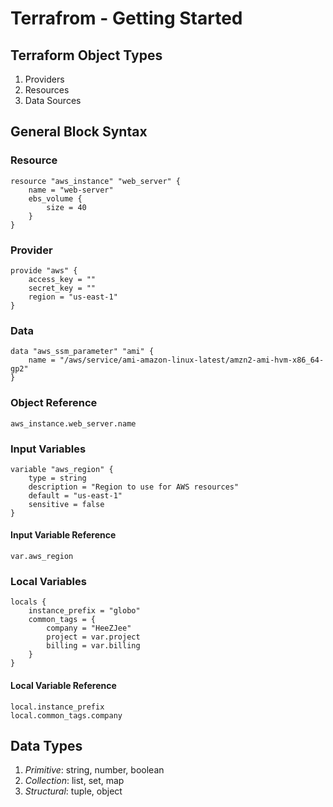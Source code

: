 # Terrafrom - Getting Started

## Terraform Object Types

1. Providers
2. Resources
3. Data Sources

## General Block Syntax

### Resource

    resource "aws_instance" "web_server" {
        name = "web-server"
        ebs_volume {
            size = 40
        }
    }

### Provider

    provide "aws" {
        access_key = ""
        secret_key = ""
        region = "us-east-1"
    }

### Data

    data "aws_ssm_parameter" "ami" {
        name = "/aws/service/ami-amazon-linux-latest/amzn2-ami-hvm-x86_64-gp2"
    }

### Object Reference

    aws_instance.web_server.name

### Input Variables

    variable "aws_region" {
        type = string
        description = "Region to use for AWS resources"
        default = "us-east-1"
        sensitive = false    
    }

#### Input Variable Reference

    var.aws_region

### Local Variables

    locals {
        instance_prefix = "globo"
        common_tags = {
            company = "HeeZJee"
            project = var.project
            billing = var.billing
        }
    }

#### Local Variable Reference

    local.instance_prefix
    local.common_tags.company

## Data Types

1. *Primitive*: string, number, boolean
2. *Collection*: list, set, map
3. *Structural*: tuple, object
